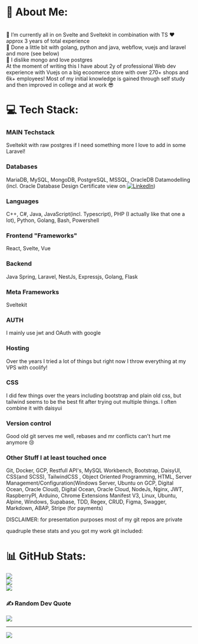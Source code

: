 # 💫 About Me:
<br>🔭 I’m currently all in on Svelte and Sveltekit in combination with TS ❤ approx 3 years of total experience
<br>🌱 Done a little bit with golang, python and java, webflow, vuejs and laravel and more (see below)
<br>💬 I dislike mongo and love postgres
<br>
At the moment of writing this I have about 2y of professional Web dev experience with Vuejs on a big ecoomerce store with over 270+ shops and 6k+ employees!
Most of my initial knowledge is gained through self study and then improved in college and at work 😎

# 💻 Tech Stack:

### MAIN Techstack
Sveltekit with raw postgres if I need something more I love to add in some Laravel!

### Databases
MariaDB, MySQL, MongoDB, PostgreSQL, MSSQL, OracleDB
Datamodelling (incl. Oracle Database Design Certificate view on [![LinkedIn](https://img.shields.io/badge/LinkedIn-%230077B5.svg?logo=linkedin&logoColor=white)](https://www.linkedin.com/in/ostojic-stefan-8601a41ab/))

### Languages
C++, C#, Java, JavaScript(incl. Typescript), PHP (I actually like that one a lot), Python, Golang, Bash, Powershell

### Frontend "Frameworks"
React, Svelte, Vue

### Backend
Java Spring, Laravel, NestJs, Expressjs, Golang, Flask

### Meta Frameworks
Sveltekit

### AUTH
I mainly use jwt and OAuth with google

### Hosting
Over the years I tried a lot of things but right now I throw everything at my VPS with coolify!

### CSS
I did few things over the years including bootstrap and plain old css, but tailwind seems to be the best fit after trying out multiple things. I often combine it with daisyui

### Version control
Good old git serves me well, rebases and mr conflicts can't hurt me anymore 😢

### Other Stuff I at least touched once
Git, Docker, GCP, Restfull API's, MySQL Workbench, Bootstrap, DaisyUI, CSS(and SCSS), TailwindCSS , Object Oriented Programming, HTML, Server Management/Configuration(Windows Server, Ubuntu on GCP, Digital Ocean, Oracle Cloud), Digital Ocean, Oracle Cloud, NodeJs, Nginx, JWT, RaspberryPI, Arduino, Chrome Extensions Manifest V3, Linux, Ubuntu, Alpine, Windows, Supabase, TDD, Regex, CRUD, Figma, Swagger, Markdown, ABAP, Stripe (for payments)

DISCLAIMER: for presentation purposes most of my git repos are private

quadruple these stats and you got my work git included:
# 📊 GitHub Stats:
![](https://github-readme-stats.vercel.app/api?username=OSZII&theme=dark&hide_border=false&include_all_commits=true&count_private=true)<br/>
![](https://github-readme-streak-stats.herokuapp.com/?user=OSZII&theme=dark&hide_border=false)<br/>
![](https://github-readme-stats.vercel.app/api/top-langs/?username=OSZII&theme=dark&hide_border=false&include_all_commits=true&count_private=true&layout=compact)

### ✍️ Random Dev Quote
![](https://quotes-github-readme.vercel.app/api?type=horizontal&theme=dark)

---
[![](https://visitcount.itsvg.in/api?id=OSZII&icon=0&color=0)](https://visitcount.itsvg.in)

<!-- Proudly created with GPRM ( https://gprm.itsvg.in ) -->
